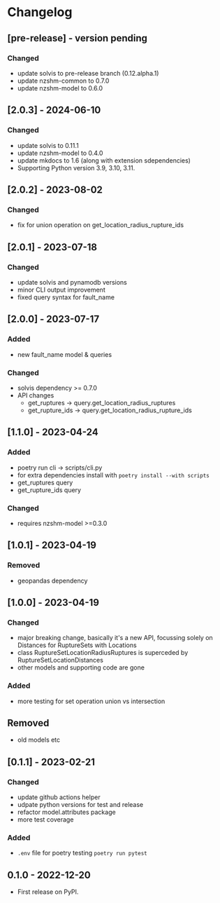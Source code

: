 # Changelog

## [pre-release] - version pending
### Changed
 - update solvis to pre-release branch (0.12.alpha.1)
 - update nzshm-common to 0.7.0
 - update nzshm-model to 0.6.0

## [2.0.3] - 2024-06-10
### Changed
 - update solvis to 0.11.1
 - update nzshm-model to 0.4.0
 - update mkdocs to 1.6 (along with extension sdependencies)
 - Supporting Python version 3.9, 3.10, 3.11.

## [2.0.2] - 2023-08-02
### Changed
 - fix for union operation on get_location_radius_rupture_ids

## [2.0.1] - 2023-07-18
### Changed
 - update solvis and pynamodb versions
 - minor CLI output improvement
 - fixed query syntax for fault_name

## [2.0.0] - 2023-07-17
### Added
 - new fault_name model & queries
### Changed
 - solvis dependency >= 0.7.0
 - API changes
    - get_ruptures -> query.get_location_radius_ruptures
    - get_rupture_ids -> query.get_location_radius_rupture_ids

## [1.1.0] - 2023-04-24
### Added
 - poetry run cli -> scripts/cli.py
 - for extra dependencies install with `poetry install --with scripts`
 - get_ruptures query
 - get_rupture_ids query

### Changed
 - requires nzshm-model >=0.3.0

## [1.0.1] - 2023-04-19
### Removed
 - geopandas dependency

## [1.0.0] - 2023-04-19
### Changed
 - major breaking change, basically it's a new API, focussing solely on Distances for RuptureSets with Locations
 - class RuptureSetLocationRadiusRuptures is superceded by RuptureSetLocationDistances
 - other models and supporting code are gone

### Added
 - more testing for set operation union vs intersection

## Removed
 - old models etc

## [0.1.1] - 2023-02-21
### Changed
 - update github actions helper
 - udpate python versions for test and release
 - refactor model.attributes package
 - more test coverage
### Added
 - `.env` file for poetry testing `poetry run pytest`

## 0.1.0 - 2022-12-20

* First release on PyPI.
